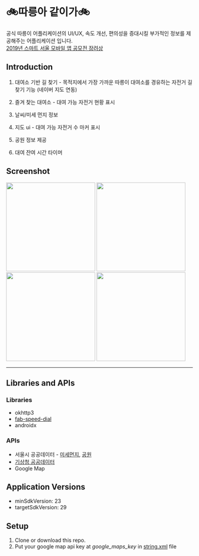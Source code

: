 # :bike:따릉아 같이가:bike:
 공식 따릉이 어플리케이션의 UI/UX, 속도 개선, 편의성을 증대시킬 부가적인 정보를 제공해주는 어플리케이션 입니다.  
 [2019년 스마트 서울 모바일 앱 공모전 장려상](https://www.seoulappcontest.org/web/info/currentWinnerView.do?idx=104&year=2019&type=win)

## Introduction
1. 대여소 기반 길 찾기 - 목적지에서 가장 가까운 따릉이 대여소를 경유하는 자전거 길 찾기 기능 (네이버 지도 연동)

2. 즐겨 찾는 대여소 - 대여 가능 자전거 현황 표시

3. 날씨/미세 먼지 정보

4. 지도 ui - 대여 가능 자전거 수 마커 표시

5. 공원 정보 제공

6. 대여 잔여 시간 타이머

## Screenshot
<img src="readme/bookmark.jpg" width="240px"></img>
<img src="readme/map1.jpg" width="240px"></img>
<img src="readme/map2.jpg" width="240px"></img>
<img src="readme/timer.jpg" width="240px"></img>

---
## Libraries and APIs
### Libraries
- okhttp3
- [fab-speed-dial](https://github.com/yavski/fab-speed-dial)
- androidx
  
### APIs
- 서울시 공공데이터 - [미세먼지](https://data.seoul.go.kr/dataList/OA-2219/S/1/datasetView.do), [공원](https://data.seoul.go.kr/dataList/OA-394/S/1/datasetView.do)
- [기상청 공공데이터](https://www.weather.go.kr/weather/lifenindustry/sevice_rss.jsp)
- Google Map


## Application Versions
- minSdkVersion: 23
- targetSdkVersion: 29

## Setup
1. Clone or download this repo.
2. Put your google map api key at *google_maps_key* in [string.xml](https://github.com/honghyk/Ddareungi3.0/app\src\main\res\values\strings.xml) file
